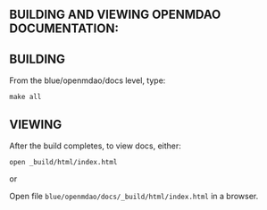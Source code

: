 BUILDING AND VIEWING OPENMDAO DOCUMENTATION:
--------------------------------------------

BUILDING
--------

From the blue/openmdao/docs level, type:

`make all`


VIEWING
-------

After the build completes, to view docs, either:

`open _build/html/index.html`

or

Open file `blue/openmdao/docs/_build/html/index.html` in a browser.
